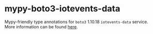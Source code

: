 # mypy-boto3-iotevents-data

Mypy-friendly type annotations for `boto3` 1.10.18 `iotevents-data` service.
More information can be found [here](https://github.com/vemel/mypy_boto3).